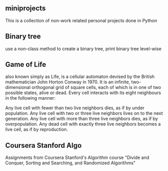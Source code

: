 ## miniprojects
This is a collection of non-work related personal projects done in Python

## Binary tree
use a non-class method to create a binary tree, print binary tree level-wise

## Game of Life
also known simply as Life, is a cellular automaton devised by the British mathematician John Horton Conway in 1970. It is an infinite, two-dimensional orthogonal grid of square cells, each of which is in one of two possible states, alive or dead. Every cell interacts with its eight neighbours in the following manner:

Any live cell with fewer than two live neighbors dies, as if by under population.
Any live cell with two or three live neighbors lives on to the next generation.
Any live cell with more than three live neighbors dies, as if by overpopulation.
Any dead cell with exactly three live neighbors becomes a live cell, as if by reproduction.

## Coursera Stanford Algo
Assignments from Coursera Stanford's Algorithm course "Divide and Conquer, Sorting and Searching, and Randomized Algorithms"

